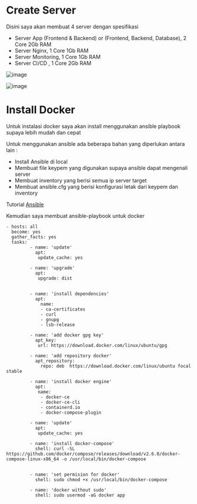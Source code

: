 # Create Server

Disini saya akan membuat 4 server dengan spesifikasi

- Server App (Frontend & Backend) or (Frontend, Backend, Database), 2 Core 2Gb RAM
- Server Nginx, 1 Core 1Gb RAM
- Server Monitoring, 1 Core 1Gb RAM
- Server CI/CD , 1 Core 2Gb RAM

![image](https://user-images.githubusercontent.com/106061407/175889635-2a0bec49-78bb-45dc-84ff-9b9b9bd48fd9.png)

![image](https://user-images.githubusercontent.com/106061407/175891816-565a6edd-584a-4d52-8645-cbd1d2bc8ae1.png)

# Install Docker

Untuk instalasi docker saya akan install menggunakan ansible playbook supaya lebih mudah dan cepat

Untuk menggunakan ansible ada beberapa bahan yang diperlukan antara lain :



- Install Ansible di local
- Membuat file keypem yang digunakan supaya ansible dapat mengenali server
- Membuat inventory yang berisi semua ip server target
- Membuat ansible.cfg yang berisi konfigurasi letak dari keypem dan inventory

Tutorial [Ansible](https://github.com/pinoezz/DevOps/tree/master/Stage-2/Week-3/Day-1%262)

Kemudian saya membuat ansible-playbook untuk docker

```
- hosts: all
  become: yes
  gather_facts: yes
  tasks:
         - name: 'update'
           apt:
            update_cache: yes

         - name: 'upgrade'
           apt:
            upgrade: dist


         - name: 'install dependencies'
           apt:
             name:
             - ca-certificates
             - curl
             - gnupg
             - lsb-release

         - name: 'add docker gpg key'
           apt_key:
            url: https://download.docker.com/linux/ubuntu/gpg

         - name: 'add repository docker'
           apt_repository:
             repo: deb  https://download.docker.com/linux/ubuntu focal stable

         - name: 'install docker engine'
           apt: 
            name:
             - docker-ce
             - docker-ce-cli
             - containerd.io
             - docker-compose-plugin

         - name: 'update'
           apt:
            update_cache: yes

         - name: 'install docker-compose'
           shell: curl -SL https://github.com/docker/compose/releases/download/v2.6.0/docker-compose-linux-x86_64 -o /usr/local/bin/docker-compose


         - name: 'set permision for docker'
           shell: sudo chmod +x /usr/local/bin/docker-compose
        
         - name: 'docker without sudo'
           shell: sudo usermod -aG docker app
```
